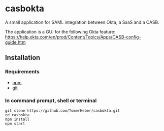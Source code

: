 # casbokta
A small application for SAML integration between Okta, a SaaS and a CASB.

The application is a GUI for the following Okta feature: <br />
https://help.okta.com/en/prod/Content/Topics/Apps/CASB-config-guide.htm

## Installation

### Requirements
* [npm](https://www.npmjs.com/get-npm)
* [git](https://git-scm.com/downloads)

### In command prompt, shell or terminal
```console
git clone https://github.com/TomerHeber/casbokta.git
cd casbokta
npm install
npm start
```
